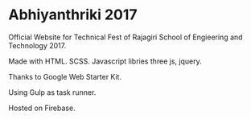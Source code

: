 # Abhiyanthriki 2017

Official Website for Technical Fest of Rajagiri School of Engieering and Technology 2017. 

Made with HTML. SCSS. Javascript libries three js, jquery. 

Thanks to Google Web Starter Kit.

Using Gulp as task runner.

Hosted on Firebase.


